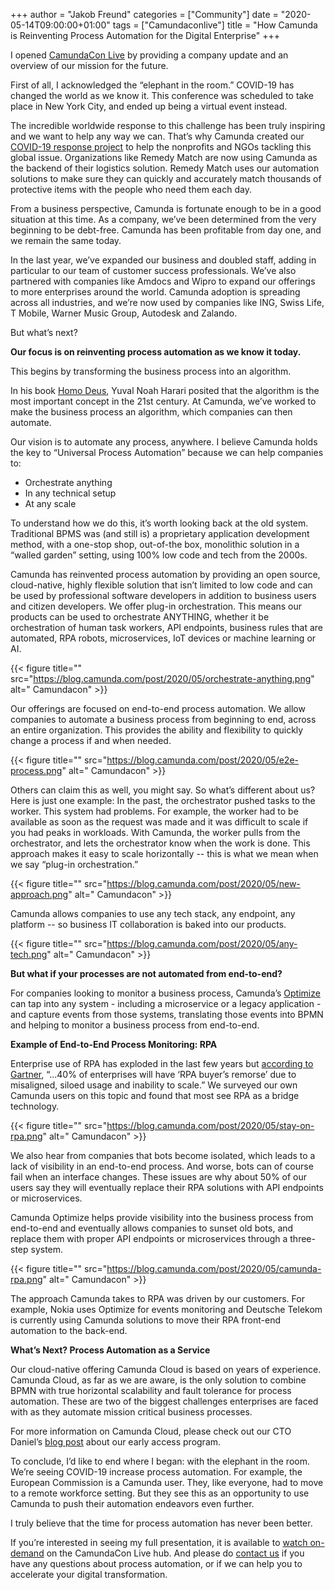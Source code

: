 +++
author = "Jakob Freund"
categories = ["Community"]
date = "2020-05-14T09:00:00+01:00"
tags = ["Camundaconlive"]
title = "How Camunda is Reinventing Process Automation for the Digital Enterprise"
+++

I opened [CamundaCon Live](https://www.camundacon.com/live/) by providing a company update and an overview of our mission for the future.

First of all, I acknowledged the “elephant in the room.” COVID-19 has changed the world as we know it. This conference was scheduled to take place in New York City, and ended up being a virtual event instead.

The incredible worldwide response to this challenge has been truly inspiring and we want to help any way we can. That’s why Camunda created our [COVID-19 response project](https://camunda.com/services/covid-19-response/) to help the nonprofits and NGOs tackling this global issue. Organizations like Remedy Match are now using Camunda as the backend of their logistics solution. Remedy Match uses our automation solutions to make sure they can quickly and accurately match thousands of protective items with the people who need them each day.

From a business perspective, Camunda is fortunate enough to be in a good situation at this time. As a company, we’ve been determined from the very beginning to be debt-free. Camunda has been profitable from day one, and we remain the same today.

In the last year, we’ve expanded our business and doubled staff, adding in particular to our team of customer success professionals. We’ve also partnered with companies like Amdocs and Wipro to expand our offerings to more enterprises around the world. Camunda adoption is spreading across all industries, and we’re now used by companies like ING, Swiss Life, T Mobile, Warner Music Group, Autodesk and Zalando.

But what’s next?

__Our focus is on reinventing process automation as we know it today.__

This begins by transforming the business process into an algorithm.

In his book [Homo Deus](https://www.amazon.com/Homo-Deus-Brief-History-Tomorrow/dp/0062464310), Yuval Noah Harari posited that the algorithm is the most important concept in the 21st century. At Camunda, we’ve worked to make the business process an algorithm, which companies can then automate.

Our vision is to automate any process, anywhere. I believe Camunda holds the key to “Universal Process Automation” because we can help companies to:
- Orchestrate anything
- In any technical setup
- At any scale

To understand how we do this, it’s worth looking back at the old system. Traditional BPMS was (and still is) a proprietary application development method, with a one-stop shop, out-of-the box, monolithic solution in a “walled garden” setting, using 100% low code and tech from the 2000s.

Camunda has reinvented process automation by providing an open source, cloud-native, highly flexible solution that isn’t limited to low code and can be used by professional software developers in addition to business users and citizen developers. We offer plug-in orchestration. This means our products can be used to orchestrate ANYTHING, whether it be orchestration of human task workers, API endpoints, business rules that are automated, RPA robots, microservices, IoT devices or machine learning or AI.

{{< figure title="" src="https://blog.camunda.com/post/2020/05/orchestrate-anything.png" alt=" Camundacon" >}}

Our offerings are focused on end-to-end process automation. We allow companies to automate a business process from beginning to end, across an entire organization. This provides the ability and flexibility to quickly change a process if and when needed.

{{< figure title="" src="https://blog.camunda.com/post/2020/05/e2e-process.png" alt=" Camundacon" >}}

Others can claim this as well, you might say. So what’s different about us? Here is just one example: In the past, the orchestrator pushed tasks to the worker. This system had problems. For example, the worker had to be available as soon as the request was made and it was difficult to scale if you had peaks in workloads. With Camunda, the worker pulls from the orchestrator, and lets the orchestrator know when the work is done. This approach makes it easy to scale horizontally -- this is what we mean when we say “plug-in orchestration.”

{{< figure title="" src="https://blog.camunda.com/post/2020/05/new-approach.png" alt=" Camundacon" >}}

Camunda allows companies to use any tech stack, any endpoint, any platform -- so business IT collaboration is baked into our products.

{{< figure title="" src="https://blog.camunda.com/post/2020/05/any-tech.png" alt=" Camundacon" >}}

__But what if your processes are not automated from end-to-end?__

For companies looking to monitor a business process, Camunda’s [Optimize](https://camunda.com/products/optimize/) can tap into any system - including a microservice or a legacy application - and capture events from those systems, translating those events into BPMN and helping to monitor a business process from end-to-end.

__Example of End-to-End Process Monitoring: RPA__

Enterprise use of RPA has exploded in the last few years but [according to Gartner](https://www.forbes.com/sites/adrianbridgwater/2019/12/06/the-next-7-steps-for-rpa-software-robots/#2690cc282198), “...40% of enterprises will have ‘RPA buyer’s remorse’ due to misaligned, siloed usage and inability to scale.” We surveyed our own Camunda users on this topic and found that most see RPA as a bridge technology.

{{< figure title="" src="https://blog.camunda.com/post/2020/05/stay-on-rpa.png" alt=" Camundacon" >}}

We also hear from companies that bots become isolated, which leads to a lack of visibility in an end-to-end process. And worse, bots can of course fail when an interface changes. These issues are why about 50% of our users say they will eventually replace their RPA solutions with API endpoints or microservices.  

Camunda Optimize helps provide visibility into the business process from end-to-end and eventually allows companies to sunset old bots, and replace them with proper API endpoints or microservices through a three-step system.  

{{< figure title="" src="https://blog.camunda.com/post/2020/05/camunda-rpa.png" alt=" Camundacon" >}}

The approach Camunda takes to RPA was driven by our customers. For example, Nokia uses Optimize for events monitoring and Deutsche Telekom is currently using Camunda solutions to move their RPA front-end automation to the back-end.

__What’s Next? Process Automation as a Service__

Our cloud-native offering Camunda Cloud is based on years of experience. Camunda Cloud, as far as we are aware, is the only solution to combine BPMN with true horizontal scalability and fault tolerance for process automation. These are two of the biggest challenges enterprises are faced with as they automate mission critical business processes.

For more information on Camunda Cloud, please check out our CTO Daniel’s [blog post](https://blog.camunda.com/post/2020/04/introducing-the-camunda-cloud-early-access-program/) about our early access program.

To conclude, I’d like to end where I began: with the elephant in the room. We’re seeing COVID-19 increase process automation. For example, the European Commission is a Camunda user. They, like everyone, had to move to a remote workforce setting. But they see this as an opportunity to use Camunda to push their automation endeavors even further.

I truly believe that the time for process automation has never been better.

If you’re interested in seeing my full presentation, it is available to [watch on-demand](https://gateway.on24.com/wcc/eh/2260438/lp/2323735/on-demand-reinventing-process-automation-for-the-digital-enterprise) on the CamundaCon Live hub. And please do [contact us](https://camunda.com/contact/) if you have any questions about process automation, or if we can help you to accelerate your digital transformation.  
